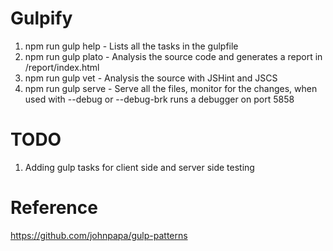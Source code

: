 # Gulpify

1. npm run gulp help - Lists all the tasks in the gulpfile
2. npm run gulp plato -  Analysis the source code and generates a report in /report/index.html
3. npm run gulp vet - Analysis the source with JSHint and JSCS
4. npm run gulp serve - Serve all the files, monitor for the changes, when used with --debug or --debug-brk runs a debugger on port 5858


# TODO

1. Adding gulp tasks for client side and server side testing

# Reference

https://github.com/johnpapa/gulp-patterns
